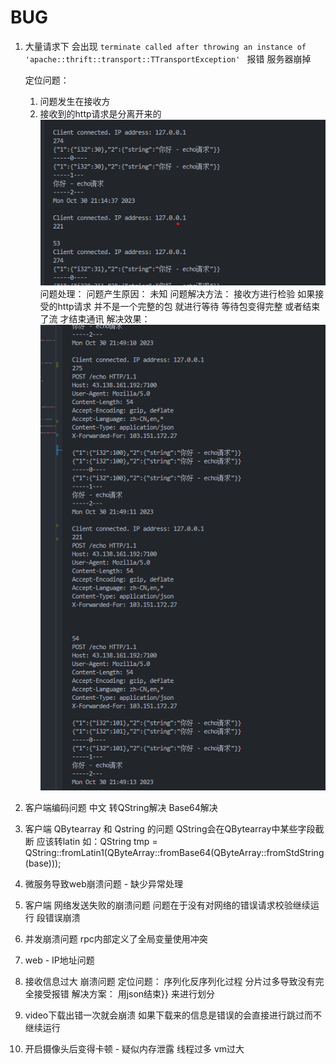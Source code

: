 # BUG

1. 大量请求下 会出现 `terminate called after throwing an instance of 'apache::thrift::transport::TTransportException' ` 报错 服务器崩掉

   定位问题：

   1. 问题发生在接收方
   2. 接收到的http请求是分离开来的
      ![bug1](../png/bug1.png)
      问题处理：
      问题产生原因： 未知
      问题解决方法： 接收方进行检验 如果接受的http请求 并不是一个完整的包 就进行等待 等待包变得完整 或者结束了流 才结束通讯
      解决效果：
      ![bug2](../png/bug2.png)
2. 客户端编码问题 中文
   转QString解决 Base64解决
3. 客户端 QBytearray 和 Qstring 的问题
   QString会在QBytearray中某些字段截断 应该转latin
   如：QString tmp = QString::fromLatin1(QByteArray::fromBase64(QByteArray::fromStdString(base)));
4. 微服务导致web崩溃问题 - 缺少异常处理
5. 客户端 网络发送失败的崩溃问题
   问题在于没有对网络的错误请求校验继续运行 段错误崩溃
6. 并发崩溃问题
   rpc内部定义了全局变量使用冲突
7. web - IP地址问题
8. 接收信息过大 崩溃问题
   定位问题： 序列化反序列化过程 分片过多导致没有完全接受报错
   解决方案： 用json结束}} 来进行划分
9. video下载出错一次就会崩溃
   如果下载来的信息是错误的会直接进行跳过而不继续运行
10. 开启摄像头后变得卡顿 - 疑似内存泄露
    线程过多 vm过大

